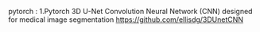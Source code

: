 pytorch :
  1.Pytorch 3D U-Net Convolution Neural Network (CNN) designed for medical image segmentation 
    https://github.com/ellisdg/3DUnetCNN

